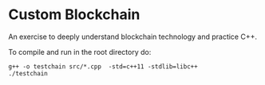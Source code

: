 # Custom Blockchain

An exercise to deeply understand blockchain technology and practice C++.

To compile and run in the root directory do:

```
g++ -o testchain src/*.cpp  -std=c++11 -stdlib=libc++
./testchain
```